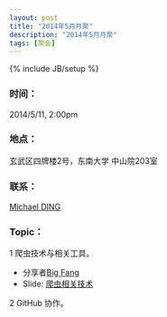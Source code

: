 ```yaml
---
layout: post
title: "2014年5月月聚"
description: "2014年5月月聚"
tags: [聚会]
---
```

{% include JB/setup %}

### 时间：
2014/5/11, 2:00pm

### 地点：
玄武区四牌楼2号，东南大学 中山院203室

### 联系：
[Michael DING][michael-ding]

### Topic：

1 爬虫技术与相关工具。

* 分享者[Big Fang][big-fang]
* Slide: [爬虫相关技术][spider]

2 GitHub 协作。

[michael-ding]:https://github.com/yandy
[big-fang]:http://bigfang.net
[spider]:http://1drv.ms/RzF0QT
